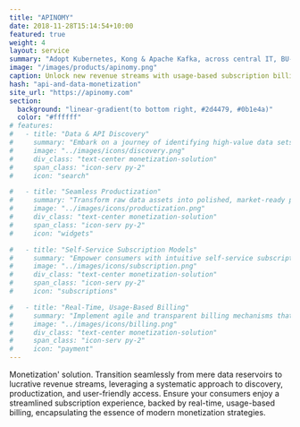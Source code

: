 ```yaml
---
title: "APINOMY"
date: 2018-11-28T15:14:54+10:00
featured: true
weight: 4
layout: service
summary: "Adopt Kubernetes, Kong & Apache Kafka, across central IT, BU-wide and project deployments."
image: "/images/products/apinomy.png"
caption: Unlock new revenue streams with usage-based subscription billing for API & Data Products
hash: "api-and-data-monetization"
site_url: "https://apinomy.com"
section:
  background: "linear-gradient(to bottom right, #2d4479, #0b1e4a)"
  color: "#ffffff"
# features:
#   - title: "Data & API Discovery"
#     summary: "Embark on a journey of identifying high-value data sets and APIs, setting the stage for potent monetization strategies."
#     image: "../images/icons/discovery.png"
#     div_class: "text-center monetization-solution"
#     span_class: "icon-serv py-2"
#     icon: "search"

#   - title: "Seamless Productization"
#     summary: "Transform raw data assets into polished, market-ready products, optimizing them for varied consumer needs and maximizing revenue potential."
#     image: "../images/icons/productization.png"
#     div_class: "text-center monetization-solution"
#     span_class: "icon-serv py-2"
#     icon: "widgets"

#   - title: "Self-Service Subscription Models"
#     summary: "Empower consumers with intuitive self-service subscription portals, ensuring frictionless access to data products and API services."
#     image: "../images/icons/subscription.png"
#     div_class: "text-center monetization-solution"
#     span_class: "icon-serv py-2"
#     icon: "subscriptions"

#   - title: "Real-Time, Usage-Based Billing"
#     summary: "Implement agile and transparent billing mechanisms that resonate with modern consumption patterns, capitalizing on real-time usage metrics for optimal monetization."
#     image: "../images/icons/billing.png"
#     div_class: "text-center monetization-solution"
#     span_class: "icon-serv py-2"
#     icon: "payment"
---
```


Monetization' solution. Transition seamlessly from mere data reservoirs to lucrative revenue streams, leveraging a systematic approach to discovery, productization, and user-friendly access. Ensure your consumers enjoy a streamlined subscription experience, backed by real-time, usage-based billing, encapsulating the essence of modern monetization strategies.
